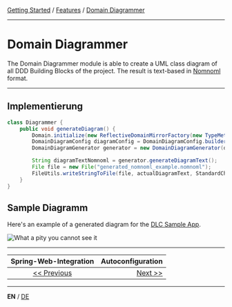 [Getting Started](../index_en.md) / [Features](../guides/features_en.md) / [Domain Diagrammer](domain_diagrammer_en.md)

---

# Domain Diagrammer
The Domain Diagrammer module is able to create a UML class diagram of all DDD Building Blocks of the project. 
The result is text-based in [Nomnoml](https://nomnoml.com/) format.

---

## Implementierung

```Java
class Diagrammer {
    public void generateDiagram() {
        Domain.initialize(new ReflectiveDomainMirrorFactory(new TypeMetaResolver(), "sampleshop"));
        DomainDiagramConfig diagramConfig = DomainDiagramConfig.builder().withContextPackageName("sampleshop").build();
        DomainDiagramGenerator generator = new DomainDiagramGenerator(diagramConfig, Domain.getDomainModel());

        String diagramTextNomnoml = generator.generateDiagramText();
        File file = new File("generated_nomnoml_example.nomnoml");
        FileUtils.writeStringToFile(file, actualDiagramText, StandardCharsets.UTF_8);
    }
}
```

## Sample Diagramm

Here's an example of a generated diagram for the [DLC Sample App](./../../../sample-project).

![What a pity you cannot see it](./../../../documentation/resources/images/sample_diagram.png "Domain Diagram")



---

|         **Spring-Web-Integration**          |        **Autoconfiguration** |
|:-------------------------------------------:|-----------------------------:|
| [<< Previous](spring_web_integration_en.md) | [Next  >>](autoconfig_en.md) |

---

**EN** / [DE](../../german/features/domain_diagrammer_de.md)
